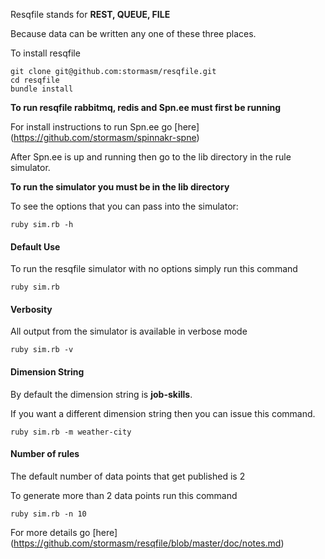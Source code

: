 
Resqfile stands for **REST, QUEUE, FILE**

Because data can be written any one of these three places.

To install resqfile

```
git clone git@github.com:stormasm/resqfile.git
cd resqfile
bundle install
```

**To run resqfile rabbitmq, redis and Spn.ee must first be running**

For install instructions to run Spn.ee go
[here]
(https://github.com/stormasm/spinnakr-spne)

After Spn.ee is up and running then go to the lib directory
in the rule simulator.

**To run the simulator you must be in the lib directory**

To see the options that you can pass into the simulator:

```
ruby sim.rb -h
```

#### Default Use

To run the resqfile simulator with no options simply run this command

```
ruby sim.rb
```

#### Verbosity

All output from the simulator is available in verbose mode

```
ruby sim.rb -v
```

#### Dimension String

By default the dimension string is **job-skills**.

If you want a different dimension string then you can issue this command.

```
ruby sim.rb -m weather-city
```

#### Number of rules

The default number of data points that get published is 2

To generate more than 2 data points run this command

```
ruby sim.rb -n 10
```

For more details go
[here]
(https://github.com/stormasm/resqfile/blob/master/doc/notes.md)
